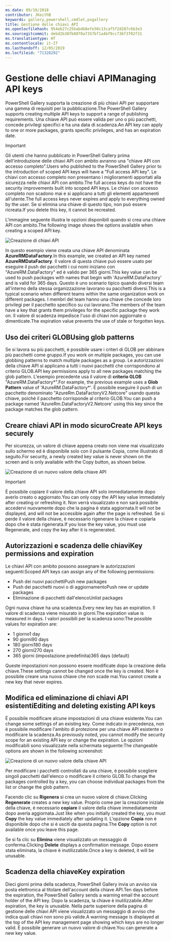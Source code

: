 ```yaml
---
ms.date: 09/10/2018
contributor: JKeithB
keywords: gallery,powershell,cmdlet,psgallery
title: Gestione delle chiavi API
ms.openlocfilehash: 954eb27c25babdb8efe50c13caf5f2d287c6b3e3
ms.sourcegitcommit: debd2b38fb8070a7357bf1a4bf9cc736f3702f31
ms.translationtype: HT
ms.contentlocale: it-IT
ms.lasthandoff: 12/05/2019
ms.locfileid: "71328292"
---
```

# <a name="managing-api-keys"></a><span data-ttu-id="5e4e0-103">Gestione delle chiavi API</span><span class="sxs-lookup"><span data-stu-id="5e4e0-103">Managing API keys</span></span>

<span data-ttu-id="5e4e0-104">PowerShell Gallery supporta la creazione di più chiavi API per supportare una gamma di requisiti per la pubblicazione.</span><span class="sxs-lookup"><span data-stu-id="5e4e0-104">The PowerShell Gallery supports creating multiple API keys to support a range of publishing requirements.</span></span> <span data-ttu-id="5e4e0-105">Una chiave API può essere valida per uno o più pacchetti, concede privilegi specifici e ha una data di scadenza.</span><span class="sxs-lookup"><span data-stu-id="5e4e0-105">An API key can apply to one or more packages, grants specific privileges, and has an expiration date.</span></span>

> [!IMPORTANT]
> <span data-ttu-id="5e4e0-106">Gli utenti che hanno pubblicato in PowerShell Gallery prima dell'introduzione delle chiavi API con ambito avranno una "chiave API con accesso completo".</span><span class="sxs-lookup"><span data-stu-id="5e4e0-106">Users who published to the PowerShell Gallery prior to the introduction of scoped API keys will have a "Full access API key".</span></span> <span data-ttu-id="5e4e0-107">Le chiavi con accesso completo non presentano i miglioramenti apportati alla sicurezza nelle chiavi API con ambito.</span><span class="sxs-lookup"><span data-stu-id="5e4e0-107">The full access keys do not have the security improvements built into scoped API keys.</span></span> <span data-ttu-id="5e4e0-108">Le chiavi con accesso completo non scadono mai e si applicano a tutti gli elementi appartenenti all'utente.</span><span class="sxs-lookup"><span data-stu-id="5e4e0-108">The full access keys never expires and apply to everything owned by the user.</span></span> <span data-ttu-id="5e4e0-109">Se si elimina una chiave di questo tipo, non può essere ricreata.</span><span class="sxs-lookup"><span data-stu-id="5e4e0-109">If you delete this key, it cannot be recreated.</span></span>

<span data-ttu-id="5e4e0-110">L'immagine seguente illustra le opzioni disponibili quando si crea una chiave API con ambito.</span><span class="sxs-lookup"><span data-stu-id="5e4e0-110">The following image shows the options available when creating a scoped API key.</span></span>

![Creazione di chiavi API](../../Images/PSGallery_KeyScoped.png)

<span data-ttu-id="5e4e0-112">In questo esempio viene creata una chiave API denominata **AzureRMDataFactory**.</span><span class="sxs-lookup"><span data-stu-id="5e4e0-112">In this example, we created an API key named **AzureRMDataFactory**.</span></span> <span data-ttu-id="5e4e0-113">Il valore di questa chiave può essere usato per eseguire il push dei pacchetti i cui nomi iniziano con "AzureRM.DataFactory" ed è valido per 365 giorni.</span><span class="sxs-lookup"><span data-stu-id="5e4e0-113">This key value can be used to push packages with names that begin with 'AzureRM.DataFactory' and is valid for 365 days.</span></span> <span data-ttu-id="5e4e0-114">Questo è uno scenario tipico quando diversi team all'interno della stessa organizzazione lavorano su pacchetti diversi.</span><span class="sxs-lookup"><span data-stu-id="5e4e0-114">This is a typical scenario when different teams within the same organization work on different packages.</span></span> <span data-ttu-id="5e4e0-115">I membri del team hanno una chiave che concede loro privilegi per il pacchetto specifico su cui lavorano.</span><span class="sxs-lookup"><span data-stu-id="5e4e0-115">The members of the team have a key that grants them privileges for the specific package they work on.</span></span>
<span data-ttu-id="5e4e0-116">Il valore di scadenza impedisce l'uso di chiavi non aggiornate o dimenticate.</span><span class="sxs-lookup"><span data-stu-id="5e4e0-116">The expiration value prevents the use of stale or forgotten keys.</span></span>

## <a name="using-glob-patterns"></a><span data-ttu-id="5e4e0-117">Uso dei criteri GLOB</span><span class="sxs-lookup"><span data-stu-id="5e4e0-117">Using glob patterns</span></span>

<span data-ttu-id="5e4e0-118">Se si lavora su più pacchetti, è possibile usare i criteri di GLOB per abbinare più pacchetti come gruppo.</span><span class="sxs-lookup"><span data-stu-id="5e4e0-118">If you work on multiple packages, you can use globbing patterns to match multiple packages as a group.</span></span> <span data-ttu-id="5e4e0-119">Le autorizzazioni della chiave API si applicano a tutti i nuovi pacchetti che corrispondono al criterio GLOB.</span><span class="sxs-lookup"><span data-stu-id="5e4e0-119">API key permissions apply to all new packages matching the glob pattern.</span></span> <span data-ttu-id="5e4e0-120">L'esempio precedente usa il valore di **criterio GLOB** "AzureRM.DataFactory\*".</span><span class="sxs-lookup"><span data-stu-id="5e4e0-120">For example, the previous example uses a **Glob Pattern** value of 'AzureRM.DataFactory\*'.</span></span> <span data-ttu-id="5e4e0-121">È possibile eseguire il push di un pacchetto denominato "AzureRm.DataFactoryV2.Netcore" usando questa chiave, poiché il pacchetto corrisponde al criterio GLOB.</span><span class="sxs-lookup"><span data-stu-id="5e4e0-121">You can push a package named 'AzureRm.DataFactoryV2.Netcore' using this key since the package matches the glob pattern.</span></span>

## <a name="create-api-keys-securely"></a><span data-ttu-id="5e4e0-122">Creare chiavi API in modo sicuro</span><span class="sxs-lookup"><span data-stu-id="5e4e0-122">Create API keys securely</span></span>

<span data-ttu-id="5e4e0-123">Per sicurezza, un valore di chiave appena creato non viene mai visualizzato sullo schermo ed è disponibile solo con il pulsante Copia, come illustrato di seguito.</span><span class="sxs-lookup"><span data-stu-id="5e4e0-123">For security, a newly created key value is never shown on the screen and is only available with the Copy button, as shown below.</span></span>

![Creazione di un nuovo valore della chiave API](../../Images/PSGallery_CopyCreatedKey.png)

> [!IMPORTANT]
> <span data-ttu-id="5e4e0-125">È possibile copiare il valore della chiave API solo immediatamente dopo averlo creato o aggiornato.</span><span class="sxs-lookup"><span data-stu-id="5e4e0-125">You can only copy the API key value immediately after creating or refreshing it.</span></span> <span data-ttu-id="5e4e0-126">Non verrà visualizzato e non sarà possibile accedervi nuovamente dopo che la pagina è stata aggiornata.</span><span class="sxs-lookup"><span data-stu-id="5e4e0-126">It will not be displayed, and will not be accessible again after the page is refreshed.</span></span> <span data-ttu-id="5e4e0-127">Se si perde il valore della chiave, è necessario rigenerare la chiave e copiarla dopo che è stata rigenerata.</span><span class="sxs-lookup"><span data-stu-id="5e4e0-127">If you lose the key value, you must use Regenerate, and copy the key after it is regenerated.</span></span>

## <a name="key-permissions-and-expiration"></a><span data-ttu-id="5e4e0-128">Autorizzazioni e scadenza delle chiavi</span><span class="sxs-lookup"><span data-stu-id="5e4e0-128">Key permissions and expiration</span></span>

<span data-ttu-id="5e4e0-129">Le chiavi API con ambito possono assegnare le autorizzazioni seguenti:</span><span class="sxs-lookup"><span data-stu-id="5e4e0-129">Scoped API keys can assign any of the following permissions:</span></span>

- <span data-ttu-id="5e4e0-130">Push dei nuovi pacchetti</span><span class="sxs-lookup"><span data-stu-id="5e4e0-130">Push new packages</span></span>
- <span data-ttu-id="5e4e0-131">Push dei pacchetti nuovi o di aggiornamento</span><span class="sxs-lookup"><span data-stu-id="5e4e0-131">Push new or update packages</span></span>
- <span data-ttu-id="5e4e0-132">Eliminazione di pacchetti dall'elenco</span><span class="sxs-lookup"><span data-stu-id="5e4e0-132">Unlist packages</span></span>

<span data-ttu-id="5e4e0-133">Ogni nuova chiave ha una scadenza.</span><span class="sxs-lookup"><span data-stu-id="5e4e0-133">Every new key has an expiration.</span></span> <span data-ttu-id="5e4e0-134">Il valore di scadenza viene misurato in giorni.</span><span class="sxs-lookup"><span data-stu-id="5e4e0-134">The expiration value is measured in days.</span></span> <span data-ttu-id="5e4e0-135">I valori possibili per la scadenza sono:</span><span class="sxs-lookup"><span data-stu-id="5e4e0-135">The possible values for expiration are:</span></span>

- <span data-ttu-id="5e4e0-136">1 giorno</span><span class="sxs-lookup"><span data-stu-id="5e4e0-136">1 day</span></span>
- <span data-ttu-id="5e4e0-137">90 giorni</span><span class="sxs-lookup"><span data-stu-id="5e4e0-137">90 days</span></span>
- <span data-ttu-id="5e4e0-138">180 giorni</span><span class="sxs-lookup"><span data-stu-id="5e4e0-138">180 days</span></span>
- <span data-ttu-id="5e4e0-139">270 giorni</span><span class="sxs-lookup"><span data-stu-id="5e4e0-139">270 days</span></span>
- <span data-ttu-id="5e4e0-140">365 giorni (impostazione predefinita)</span><span class="sxs-lookup"><span data-stu-id="5e4e0-140">365 days (default)</span></span>

<span data-ttu-id="5e4e0-141">Queste impostazioni non possono essere modificate dopo la creazione della chiave.</span><span class="sxs-lookup"><span data-stu-id="5e4e0-141">These settings cannot be changed once the key is created.</span></span> <span data-ttu-id="5e4e0-142">Non è possibile creare una nuova chiave che non scade mai.</span><span class="sxs-lookup"><span data-stu-id="5e4e0-142">You cannot create a new key that never expires.</span></span>

## <a name="editing-and-deleting-existing-api-keys"></a><span data-ttu-id="5e4e0-143">Modifica ed eliminazione di chiavi API esistenti</span><span class="sxs-lookup"><span data-stu-id="5e4e0-143">Editing and deleting existing API keys</span></span>

<span data-ttu-id="5e4e0-144">È possibile modificare alcune impostazioni di una chiave esistente.</span><span class="sxs-lookup"><span data-stu-id="5e4e0-144">You can change some settings of an existing key.</span></span> <span data-ttu-id="5e4e0-145">Come indicato in precedenza, non è possibile modificare l'ambito di protezione per una chiave API esistente o modificare la scadenza.</span><span class="sxs-lookup"><span data-stu-id="5e4e0-145">As previously noted, you cannot modify the security scope for an existing API key or change the expiration.</span></span> <span data-ttu-id="5e4e0-146">Le opzioni modificabili sono visualizzate nella schermata seguente:</span><span class="sxs-lookup"><span data-stu-id="5e4e0-146">The changeable options are shown in the following screenshot:</span></span>

![Creazione di un nuovo valore della chiave API](../../Images/PSGallery_EditAPIKey.png)

<span data-ttu-id="5e4e0-148">Per modificare i pacchetti controllati da una chiave, è possibile scegliere singoli pacchetti dall'elenco o modificare il criterio GLOB.</span><span class="sxs-lookup"><span data-stu-id="5e4e0-148">To change the packages controlled by a key, you can choose individual packages from the list or change the glob pattern.</span></span>

<span data-ttu-id="5e4e0-149">Facendo clic su **Rigenera** si crea un nuovo valore di chiave.</span><span class="sxs-lookup"><span data-stu-id="5e4e0-149">Clicking **Regenerate** creates a new key value.</span></span> <span data-ttu-id="5e4e0-150">Proprio come per la creazione iniziale della chiave, è necessario **copiare** il valore della chiave immediatamente dopo averla aggiornata.</span><span class="sxs-lookup"><span data-stu-id="5e4e0-150">Just like when you initially created the key, you must **Copy** the key value immediately after updating it.</span></span> <span data-ttu-id="5e4e0-151">L'opzione **Copia** non è disponibile dopo che si è usciti da questa pagina.</span><span class="sxs-lookup"><span data-stu-id="5e4e0-151">The **Copy** option is not available once you leave this page.</span></span>

<span data-ttu-id="5e4e0-152">Se si fa clic su **Elimina** viene visualizzato un messaggio di conferma.</span><span class="sxs-lookup"><span data-stu-id="5e4e0-152">Clicking **Delete** displays a confirmation message.</span></span> <span data-ttu-id="5e4e0-153">Dopo essere stata eliminata, la chiave è inutilizzabile.</span><span class="sxs-lookup"><span data-stu-id="5e4e0-153">Once a key is deleted, it will be unusable.</span></span>

## <a name="key-expiration"></a><span data-ttu-id="5e4e0-154">Scadenza della chiave</span><span class="sxs-lookup"><span data-stu-id="5e4e0-154">Key expiration</span></span>

<span data-ttu-id="5e4e0-155">Dieci giorni prima della scadenza, PowerShell Gallery invia un avviso via posta elettronica al titolare dell'account della chiave API.</span><span class="sxs-lookup"><span data-stu-id="5e4e0-155">Ten days before the expiration, the PowerShell Gallery sends a warning email the account holder of the API key.</span></span> <span data-ttu-id="5e4e0-156">Dopo la scadenza, la chiave è inutilizzabile.</span><span class="sxs-lookup"><span data-stu-id="5e4e0-156">After expiration, the key is unusable.</span></span> <span data-ttu-id="5e4e0-157">Nella parte superiore della pagina di gestione delle chiavi API viene visualizzato un messaggio di avviso che indica quali chiavi non sono più valide.</span><span class="sxs-lookup"><span data-stu-id="5e4e0-157">A warning message is displayed at the top of the API key management page showing which keys are no longer valid.</span></span> <span data-ttu-id="5e4e0-158">È possibile generare un nuovo valore di chiave.</span><span class="sxs-lookup"><span data-stu-id="5e4e0-158">You can generate a new key value.</span></span>
